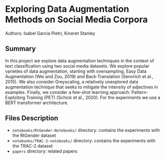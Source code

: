 # Exploring Data Augmentation Methods on Social Media Corpora

Authors: Isabel Garcia Pietri, Kineret Stanley 

## Summary

In this project we explore data augmentation techniques in the context of text classification using two social media datasets. We explore popular varieties of data augmentation, starting with oversampling, Easy Data Augmentation (Wei and Zou, 2019) and Back-Translation (Sennrich et al., 2015). We also consider Greyscaling, a relatively unexplored data augmentation technique that seeks to mitigate the intensity of adjectives in examples. Finally, we consider a few-shot learning approach: Pattern-Exploiting Training (PET) (Schick et al., 2020). For the experiments we use a BERT transformer architecture. 


## Files Description

- `notebooks/RtGender-Notebooks/` directory: contains the experiments with the RtGender dataset
- `notebooks/TRAC-2-notebooks/` directory: contains the experiments with the TRAC-2 dataset
- `papers` directory: related papers